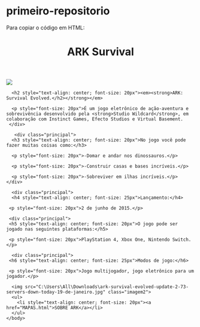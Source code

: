 # primeiro-repositorio

Para copiar o código em HTML:    



<!DOCTYPE html>
<html lang="pt-br">
<head>
  <meta charset="UTF-8">
  <title>ARK INFO</title>
  <link rel="stylesheet" href="style.css"

</head>

  <body>
    <header>
        <h1 class="titulo-principal">ARK Survival</h1>
    </header>
    <div class="principal">
<img id= banner src="C:\Users\All\Downloads\ark_survival_evolved.jpg">


      <h2 style="text-align: center; font-size: 20px"><em><strong>ARK: Survival Evolved.</h2></strong></em>

      <p style="font-size: 20px">É um jogo eletrônico de ação-aventura e sobrevivência desenvolvido pela <strong>Studio Wildcard</strong>, em colaboração com Instinct Games, Efecto Studios e Virtual Basement.
     </div>

       <div class="principal">
      <h3 style="text-align: center; font-size: 20px">No jogo você pode fazer muitas coisas como:</h3>

      <p style="font-size: 20px">-Domar e andar nos dinossauros.</p>

      <p style="font-size: 20px">-Construir casas e bases incríveis.</p>

      <p style="font-size: 20px">-Sobreviver em ilhas incríveis.</p>
    </div>

      <div class="principal">
      <h4 style="text-align: center; font-size: 25px">Lançamento:</h4>

     <p style="font-size: 20px">2 de junho de 2015.</p>
   </div>

     <div class="principal">
     <h5 style="text-align: center; font-size: 20px">O jogo pode ser jogado nas seguintes plataformas:</h5>

     <p style="font-size: 20px">PlayStation 4, Xbox One, Nintendo Switch.</p>
   </div>

      <div class="principal">
     <h6 style="text-align: center; font-size: 25px">Modos de jogo:</h6>

     <p style="font-size: 20px">Jogo multijogador, jogo eletrônico para um jogador.</p>
   </div>

      <img src="C:\Users\All\Downloads\ark-survival-evolved-update-2-73-servers-down-today-19-de-janeiro.jpg" class="imagem2">
      <ul>
        <li style="text-align: center; font-size: 20px"><a href="MAPAS.html">SOBRE ARK</a></li>
      </ul>
    </body>
</html>
